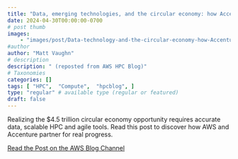 ```yaml
---
title: "Data, emerging technologies, and the circular economy: how Accenture and AWS are unlocking environmental and business impact"
date: 2024-04-30T00:00:00-0700
# post thumb
images:
    - "images/post/Data-technology-and-the-circular-economy-how-Accenture-and-AWS-are-unlocking-environmental-and-business-impact-1-1120x630.png"
#author
author: "Matt Vaughn"
# description
description: " (reposted from AWS HPC Blog)"
# Taxonomies
categories: []
tags: [ "HPC",  "Compute",  "hpcblog", ]
type: "regular" # available type (regular or featured)
draft: false
---
```


Realizing the $4.5 trillion circular economy opportunity requires accurate data, scalable HPC and agile tools. Read this post to discover how AWS and Accenture partner for real progress.

<a href="https://aws.amazon.com/blogs/hpc/data-emerging-technologies-and-the-circular-economy-how-accenture-and-aws-are-unlocking-environmental-and-business-impact/" class="btn btn-primary btn-lg active" role="button" aria-pressed="true" style="margin-top: 8px;">Read the Post on the AWS Blog Channel</a>